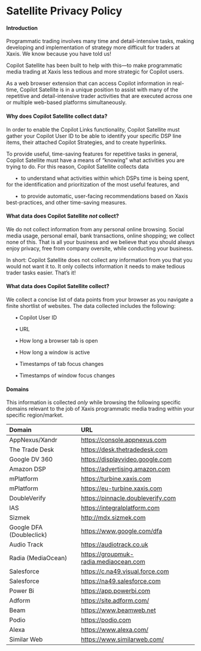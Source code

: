 # Satellite Privacy Policy

#### Introduction 

Programmatic trading involves many time and detail-intensive tasks, making developing and implementation of strategy more difficult for traders at Xaxis. We know because you have told us!

Copilot Satellite has been built to help with this—to make programmatic media trading at Xaxis less tedious and more strategic for Copilot users.

As a web browser extension that can access Copilot information in real-time, Copilot Satellite is in a unique position to assist with many of the repetitive and detail-intensive trader activities that are executed across one or multiple web-based platforms simultaneously. 


#### Why does Copilot Satellite collect data?

In order to enable the Copilot Links functionality, Copilot Satellite must gather your Copilot User ID to be able to identify your specific DSP line items, their attached Copilot Strategies, and to create hyperlinks.

To provide useful, time-saving features for repetitive tasks in general, Copilot Satellite must have a means of “knowing” what activities you are trying to do. For this reason, Copilot Satellite collects data

&nbsp;&nbsp;&nbsp;&nbsp;&nbsp;&nbsp;•&nbsp;	to understand what activities within which DSPs time is being spent, for the identification and prioritization of the most useful features, and 

&nbsp;&nbsp;&nbsp;&nbsp;&nbsp;&nbsp;•&nbsp;	to provide automatic, user-facing recommendations based on Xaxis best-practices, and other time-saving measures. 


#### What data does Copilot Satellite *not* collect? 

We do not collect information from any personal online browsing. Social media usage, personal email, bank transactions, online shopping; we collect none of this. That is all your business and we believe that you should always enjoy privacy, free from company oversite, while conducting your business. 

In short: Copilot Satellite does not collect any information from you that you would not want it to. It only collects information it needs to make tedious trader tasks easier. That’s it!


#### What data does Copilot Satellite collect?

We collect a concise list of data points from your browser as you navigate a finite shortlist of websites. The data collected includes the following:

&nbsp;&nbsp;&nbsp;&nbsp;&nbsp;&nbsp;•	Copilot User ID

&nbsp;&nbsp;&nbsp;&nbsp;&nbsp;&nbsp;•	URL

&nbsp;&nbsp;&nbsp;&nbsp;&nbsp;&nbsp;•	How long a browser tab is open

&nbsp;&nbsp;&nbsp;&nbsp;&nbsp;&nbsp;•	How long a window is active

&nbsp;&nbsp;&nbsp;&nbsp;&nbsp;&nbsp;•	Timestamps of tab focus changes

&nbsp;&nbsp;&nbsp;&nbsp;&nbsp;&nbsp;•	Timestamps of window focus changes




#### Domains

This information is collected *only* while browsing the following specific domains relevant to the job of Xaxis programmatic media trading within your specific region/market. 

|Domain| URL|
|:---|:---|
|AppNexus/Xandr|https://console.appnexus.com |
|The Trade Desk|https://desk.thetradedesk.com |
|Google DV 360|https://displayvideo.google.com |
|Amazon DSP|https://advertising.amazon.com |
|mPlatform|https://turbine.xaxis.com |
|mPlatform|https://eu-turbine.xaxis.com |
|DoubleVerify|https://pinnacle.doubleverify.com |
|IAS|https://integralplatform.com |
|Sizmek|http://mdx.sizmek.com |
|Google DFA (Doubleclick)|https://www.google.com/dfa |
|Audio Track|https://audiotrack.co.uk |
|Radia (MediaOcean)|https://groupmuk-radia.mediaocean.com |
|Salesforce|https://c.na49.visual.force.com |
|Salesforce|https://na49.salesforce.com |
|Power Bi|https://app.powerbi.com |
|Adform|https://site.adform.com/ |
|Beam|https://www.beamweb.net |
|Podio|https://podio.com |
|Alexa|https://www.alexa.com/ |
|Similar Web|https://www.similarweb.com/ |

